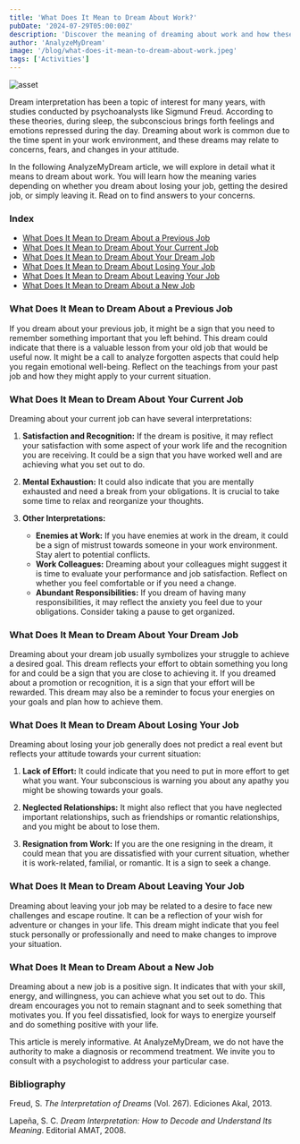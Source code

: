 ```yaml
---
title: 'What Does It Mean to Dream About Work?'
pubDate: '2024-07-29T05:00:00Z'
description: 'Discover the meaning of dreaming about work and how these dreams can reflect your concerns, aspirations, and emotional state.'
author: 'AnalyzeMyDream'
image: '/blog/what-does-it-mean-to-dream-about-work.jpeg'
tags: ['Activities']
---
```


![asset](/blog/what-does-it-mean-to-dream-about-work.jpeg)

Dream interpretation has been a topic of interest for many years, with studies conducted by psychoanalysts like Sigmund Freud. According to these theories, during sleep, the subconscious brings forth feelings and emotions repressed during the day. Dreaming about work is common due to the time spent in your work environment, and these dreams may relate to concerns, fears, and changes in your attitude.

In the following AnalyzeMyDream article, we will explore in detail what it means to dream about work. You will learn how the meaning varies depending on whether you dream about losing your job, getting the desired job, or simply leaving it. Read on to find answers to your concerns.

### Index

- [What Does It Mean to Dream About a Previous Job](#what-does-it-mean-to-dream-about-a-previous-job)
- [What Does It Mean to Dream About Your Current Job](#what-does-it-mean-to-dream-about-your-current-job)
- [What Does It Mean to Dream About Your Dream Job](#what-does-it-mean-to-dream-about-your-dream-job)
- [What Does It Mean to Dream About Losing Your Job](#what-does-it-mean-to-dream-about-losing-your-job)
- [What Does It Mean to Dream About Leaving Your Job](#what-does-it-mean-to-dream-about-leaving-your-job)
- [What Does It Mean to Dream About a New Job](#what-does-it-mean-to-dream-about-a-new-job)

### What Does It Mean to Dream About a Previous Job

If you dream about your previous job, it might be a sign that you need to remember something important that you left behind. This dream could indicate that there is a valuable lesson from your old job that would be useful now. It might be a call to analyze forgotten aspects that could help you regain emotional well-being. Reflect on the teachings from your past job and how they might apply to your current situation.

### What Does It Mean to Dream About Your Current Job

Dreaming about your current job can have several interpretations:

1. **Satisfaction and Recognition:** If the dream is positive, it may reflect your satisfaction with some aspect of your work life and the recognition you are receiving. It could be a sign that you have worked well and are achieving what you set out to do.

2. **Mental Exhaustion:** It could also indicate that you are mentally exhausted and need a break from your obligations. It is crucial to take some time to relax and reorganize your thoughts.

3. **Other Interpretations:**
   - **Enemies at Work:** If you have enemies at work in the dream, it could be a sign of mistrust towards someone in your work environment. Stay alert to potential conflicts.
   - **Work Colleagues:** Dreaming about your colleagues might suggest it is time to evaluate your performance and job satisfaction. Reflect on whether you feel comfortable or if you need a change.
   - **Abundant Responsibilities:** If you dream of having many responsibilities, it may reflect the anxiety you feel due to your obligations. Consider taking a pause to get organized.

### What Does It Mean to Dream About Your Dream Job

Dreaming about your dream job usually symbolizes your struggle to achieve a desired goal. This dream reflects your effort to obtain something you long for and could be a sign that you are close to achieving it. If you dreamed about a promotion or recognition, it is a sign that your effort will be rewarded. This dream may also be a reminder to focus your energies on your goals and plan how to achieve them.

### What Does It Mean to Dream About Losing Your Job

Dreaming about losing your job generally does not predict a real event but reflects your attitude towards your current situation:

1. **Lack of Effort:** It could indicate that you need to put in more effort to get what you want. Your subconscious is warning you about any apathy you might be showing towards your goals.

2. **Neglected Relationships:** It might also reflect that you have neglected important relationships, such as friendships or romantic relationships, and you might be about to lose them.

3. **Resignation from Work:** If you are the one resigning in the dream, it could mean that you are dissatisfied with your current situation, whether it is work-related, familial, or romantic. It is a sign to seek a change.

### What Does It Mean to Dream About Leaving Your Job

Dreaming about leaving your job may be related to a desire to face new challenges and escape routine. It can be a reflection of your wish for adventure or changes in your life. This dream might indicate that you feel stuck personally or professionally and need to make changes to improve your situation.

### What Does It Mean to Dream About a New Job

Dreaming about a new job is a positive sign. It indicates that with your skill, energy, and willingness, you can achieve what you set out to do. This dream encourages you not to remain stagnant and to seek something that motivates you. If you feel dissatisfied, look for ways to energize yourself and do something positive with your life.

This article is merely informative. At AnalyzeMyDream, we do not have the authority to make a diagnosis or recommend treatment. We invite you to consult with a psychologist to address your particular case.

### Bibliography

Freud, S. *The Interpretation of Dreams* (Vol. 267). Ediciones Akal, 2013.

Lapeña, S. C. *Dream Interpretation: How to Decode and Understand Its Meaning*. Editorial AMAT, 2008.
